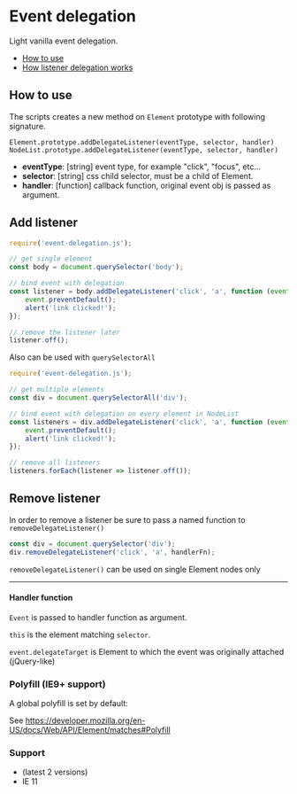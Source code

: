# Event delegation
Light vanilla event delegation.

* [How to use](#how-to-use)
* [How listener delegation works](/demo/how-delegation-lookup-works.md)

## How to use

The scripts creates a new method on `Element` prototype with following signature.
```text
Element.prototype.addDelegateListener(eventType, selector, handler)
NodeList.prototype.addDelegateListener(eventType, selector, handler)
```

- **eventType**: [string] event type, for example "click", "focus", etc...
- **selector**: [string] css child selector, must be a child of Element.
- **handler**: [function] callback function, original event obj is passed as argument.

## Add listener

```javascript
require('event-delegation.js');

// get single element
const body = document.querySelector('body');

// bind event with delegation
const listener = body.addDelegateListener('click', 'a', function (event) {
    event.preventDefault();
    alert('link clicked!');
});

// remove the listener later
listener.off();
```
Also can be used with `querySelectorAll`
```javascript
require('event-delegation.js');

// get multiple elements
const div = document.querySelectorAll('div');

// bind event with delegation on every element in NodeList
const listeners = div.addDelegateListener('click', 'a', function (event) {
    event.preventDefault();
    alert('link clicked!');
});

// remove all listeners
listeners.forEach(listener => listener.off());
```

## Remove listener
In order to remove a listener be sure to pass a named function to `removeDelegateListener()`
```javascript
const div = document.querySelector('div');
div.removeDelegateListener('click', 'a', handlerFn);
```

`removeDelegateListener()` can be used on single Element nodes only

---

#### Handler function
`Event` is passed to handler function as argument.

`this` is the element matching `selector`.

`event.delegateTarget` is Element to which the event was originally attached (jQuery-like)

### Polyfill (IE9+ support)

A global polyfill is set by default:

See https://developer.mozilla.org/en-US/docs/Web/API/Element/matches#Polyfill

### Support
- (latest 2 versions)
- IE 11